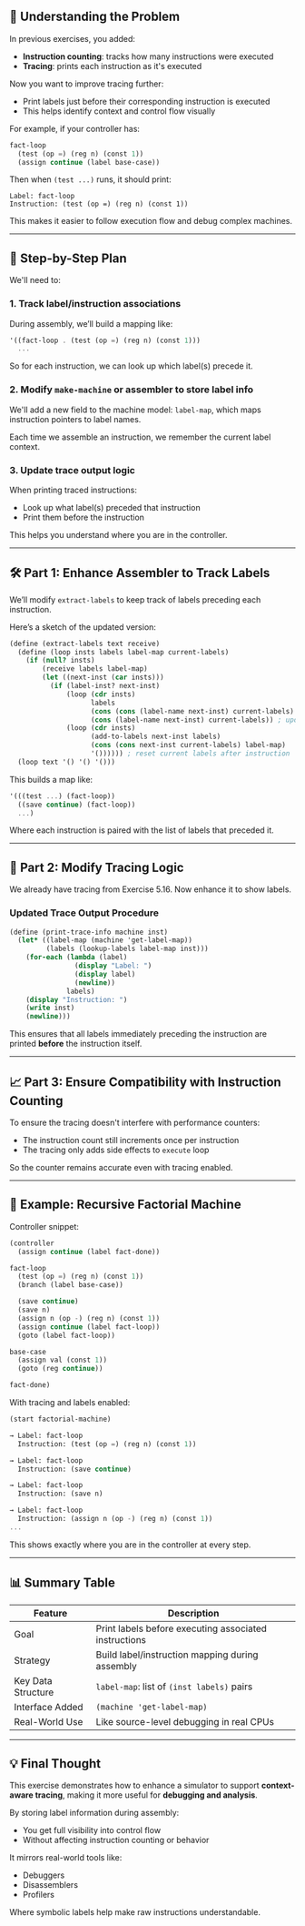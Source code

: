 ## 🧠 Understanding the Problem

In previous exercises, you added:

- **Instruction counting**: tracks how many instructions were executed
- **Tracing**: prints each instruction as it's executed

Now you want to improve tracing further:
- Print labels just before their corresponding instruction is executed
- This helps identify context and control flow visually

For example, if your controller has:

```scheme
fact-loop
  (test (op =) (reg n) (const 1))
  (assign continue (label base-case))
```

Then when `(test ...)` runs, it should print:

```
Label: fact-loop
Instruction: (test (op =) (reg n) (const 1))
```

This makes it easier to follow execution flow and debug complex machines.

---

## 🔁 Step-by-Step Plan

We'll need to:

### 1. **Track label/instruction associations**

During assembly, we’ll build a mapping like:

```scheme
'((fact-loop . (test (op =) (reg n) (const 1)))
  ...
```

So for each instruction, we can look up which label(s) precede it.

### 2. **Modify `make-machine` or assembler to store label info**

We'll add a new field to the machine model: `label-map`, which maps instruction pointers to label names.

Each time we assemble an instruction, we remember the current label context.

### 3. **Update trace output logic**

When printing traced instructions:
- Look up what label(s) preceded that instruction
- Print them before the instruction

This helps you understand where you are in the controller.

---

## 🛠️ Part 1: Enhance Assembler to Track Labels

We’ll modify `extract-labels` to keep track of labels preceding each instruction.

Here’s a sketch of the updated version:

```scheme
(define (extract-labels text receive)
  (define (loop insts labels label-map current-labels)
    (if (null? insts)
        (receive labels label-map)
        (let ((next-inst (car insts)))
          (if (label-inst? next-inst)
              (loop (cdr insts)
                    labels
                    (cons (cons (label-name next-inst) current-labels) label-map)
                    (cons (label-name next-inst) current-labels)) ; update current labels
              (loop (cdr insts)
                    (add-to-labels next-inst labels)
                    (cons (cons next-inst current-labels) label-map)
                    '()))))) ; reset current labels after instruction
  (loop text '() '() '()))
```

This builds a map like:

```scheme
'(((test ...) (fact-loop))
  ((save continue) (fact-loop))
  ...)
```

Where each instruction is paired with the list of labels that preceded it.

---

## 📌 Part 2: Modify Tracing Logic

We already have tracing from Exercise 5.16. Now enhance it to show labels.

### Updated Trace Output Procedure

```scheme
(define (print-trace-info machine inst)
  (let* ((label-map (machine 'get-label-map))
         (labels (lookup-labels label-map inst)))
    (for-each (lambda (label)
                (display "Label: ")
                (display label)
                (newline))
              labels)
    (display "Instruction: ")
    (write inst)
    (newline)))
```

This ensures that all labels immediately preceding the instruction are printed **before** the instruction itself.

---

## 📈 Part 3: Ensure Compatibility with Instruction Counting

To ensure the tracing doesn't interfere with performance counters:

- The instruction count still increments once per instruction
- The tracing only adds side effects to `execute` loop

So the counter remains accurate even with tracing enabled.

---

## 🎯 Example: Recursive Factorial Machine

Controller snippet:

```scheme
(controller
  (assign continue (label fact-done))

fact-loop
  (test (op =) (reg n) (const 1))
  (branch (label base-case))

  (save continue)
  (save n)
  (assign n (op -) (reg n) (const 1))
  (assign continue (label fact-loop))
  (goto (label fact-loop))

base-case
  (assign val (const 1))
  (goto (reg continue))

fact-done)
```

With tracing and labels enabled:

```scheme
(start factorial-machine)

→ Label: fact-loop
  Instruction: (test (op =) (reg n) (const 1))

→ Label: fact-loop
  Instruction: (save continue)

→ Label: fact-loop
  Instruction: (save n)

→ Label: fact-loop
  Instruction: (assign n (op -) (reg n) (const 1))
...
```

This shows exactly where you are in the controller at every step.

---

## 📊 Summary Table

| Feature | Description |
|--------|-------------|
| Goal | Print labels before executing associated instructions |
| Strategy | Build label/instruction mapping during assembly |
| Key Data Structure | `label-map`: list of `(inst labels)` pairs |
| Interface Added | `(machine 'get-label-map)` |
| Real-World Use | Like source-level debugging in real CPUs |

---

## 💡 Final Thought

This exercise demonstrates how to enhance a simulator to support **context-aware tracing**, making it more useful for **debugging and analysis**.

By storing label information during assembly:
- You get full visibility into control flow
- Without affecting instruction counting or behavior

It mirrors real-world tools like:
- Debuggers
- Disassemblers
- Profilers

Where symbolic labels help make raw instructions understandable.
